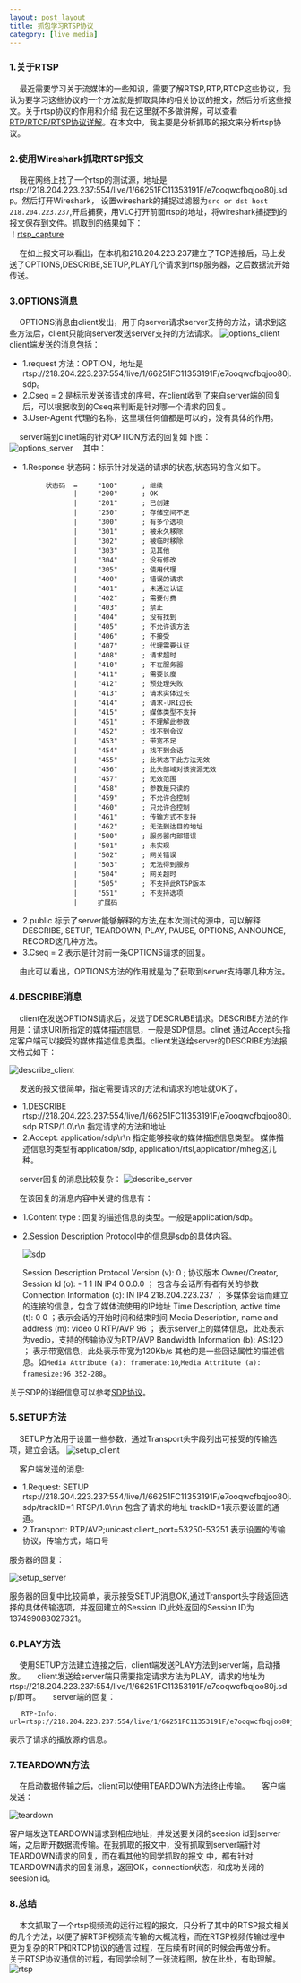 ```yaml
---
layout: post_layout
title: 抓包学习RTSP协议
category: [live media]
---
```


### 1.关于RTSP
&ensp;&ensp; 最近需要学习关于流媒体的一些知识，需要了解RTSP,RTP,RTCP这些协议，我认为要学习这些协议的一个方法就是抓取具体的相关协议的报文，然后分析这些报文。关于rtsp协议的作用和介绍
我在这里就不多做讲解，可以查看[RTP/RTCP/RTSP协议详解](http://taishanmayi.github.io/live%20media/2016/03/24/rtsp.html)。在本文中，我主要是分析抓取的报文来分析rtsp协议。  

### 2.使用Wireshark抓取RTSP报文
&ensp;&ensp; 我在网络上找了一个rtsp的测试源，地址是rtsp://218.204.223.237:554/live/1/66251FC11353191F/e7ooqwcfbqjoo80j.sdp。然后打开Wireshark，
设置wireshark的捕捉过滤器为`src or dst host 218.204.223.237`,开启捕获，用VLC打开前面rtsp的地址，将wireshark捕捉到的报文保存到文件。抓取到的结果如下：  
！[rtsp_capture](https://github.com/taishanmayi/taishanmayi.github.io/raw/master/assets/img/rtsp/rtsp_capture.png)

&ensp;&ensp; 在如上报文可以看出，在本机和218.204.223.237建立了TCP连接后，马上发送了OPTIONS,DESCRIBE,SETUP,PLAY几个请求到rtsp服务器，之后数据流开始传送。

### 3.OPTIONS消息
&ensp;&ensp; OPTIONS消息由client发出，用于向server请求server支持的方法，请求到这些方法后，client只能向server发送server支持的方法请求。
![options_client](https://github.com/taishanmayi/taishanmayi.github.io/blob/master/assets/img/rtsp/rtsp_option.png)
&ensp;&ensp; client端发送的消息包括：

+ 1.request 方法：OPTION，地址是rtsp://218.204.223.237:554/live/1/66251FC11353191F/e7ooqwcfbqjoo80j.sdp。
+ 2.Cseq = 2   是标示发送该请求的序号，在client收到了来自server端的回复后，可以根据收到的Cseq来判断是针对哪一个请求的回复。
+ 3.User-Agent 代理的名称，这里填任何值都是可以的，没有具体的作用。  

&ensp;&ensp; server端到clinet端的针对OPTION方法的回复如下图：  
![options_server](https://github.com/taishanmayi/taishanmayi.github.io/raw/master/assets/img/rtsp/rtsp_OPTIONS_server.png)
&ensp;&ensp;其中：

+ 1.Response 状态码：标示针对发送的请求的状态,状态码的含义如下。  

```
         状态码  =     "100"      ; 继续
                |     "200"      ; OK
                |     "201"      ; 已创建
                |     "250"      ; 存储空间不足
                |     "300"      ; 有多个选项
                |     "301"      ; 被永久移除
                |     "302"      ; 被临时移除
                |     "303"      ; 见其他
                |     "304"      ; 没有修改
                |     "305"      ; 使用代理
                |     "400"      ; 错误的请求
                |     "401"      ; 未通过认证
                |     "402"      ; 需要付费
                |     "403"      ; 禁止
                |     "404"      ; 没有找到
                |     "405"      ; 不允许该方法
                |     "406"      ; 不接受
                |     "407"      ; 代理需要认证
                |     "408"      ; 请求超时
                |     "410"      ; 不在服务器
                |     "411"      ; 需要长度
                |     "412"      ; 预处理失败
                |     "413"      ; 请求实体过长
                |     "414"      ; 请求-URI过长
                |     "415"      ; 媒体类型不支持
                |     "451"      ; 不理解此参数
                |     "452"      ; 找不到会议
                |     "453"      ; 带宽不足
                |     "454"      ; 找不到会话
                |     "455"      ; 此状态下此方法无效
                |     "456"      ; 此头部域对该资源无效
                |     "457"      ; 无效范围
                |     "458"      ; 参数是只读的
                |     "459"      ; 不允许合控制
                |     "460"      ; 只允许合控制
                |     "461"      ; 传输方式不支持
                |     "462"      ; 无法到达目的地址
                |     "500"      ; 服务器内部错误
                |     "501"      ; 未实现
                |     "502"      ; 网关错误
                |     "503"      ; 无法得到服务
                |     "504"      ; 网关超时
                |     "505"      ; 不支持此RTSP版本
                |     "551"      ; 不支持选项
                |     扩展码
```
+ 2.public 标示了server能够解释的方法,在本次测试的源中，可以解释DESCRIBE, SETUP, TEARDOWN, PLAY, PAUSE, OPTIONS, ANNOUNCE, RECORD这几种方法。
+ 3.Cseq = 2 表示是针对前一条OPTIONS请求的回复。

&ensp;&ensp; 由此可以看出，OPTIONS方法的作用就是为了获取到server支持哪几种方法。

### 4.DESCRIBE消息
&ensp;&ensp; client在发送OPTIONS请求后，发送了DESCRUBE请求。DESCRIBE方法的作用是：请求URI所指定的媒体描述信息，一般是SDP信息。clinet
通过Accept头指定客户端可以接受的媒体描述信息类型。client发送给server的DESCRIBE方法报文格式如下：

![describe_client](https://github.com/taishanmayi/taishanmayi.github.io/raw/master/assets/img/rtsp/rtsp_describe_client.png)

&ensp;&ensp; 发送的报文很简单，指定需要请求的方法和请求的地址就OK了。

+ 1.DESCRIBE rtsp://218.204.223.237:554/live/1/66251FC11353191F/e7ooqwcfbqjoo80j.sdp RTSP/1.0\r\n  指定请求的方法和地址
+ 2.Accept: application/sdp\r\n 指定能够接收的媒体描述信息类型。 媒体描述信息的类型有application/sdp, application/rtsl,application/mheg这几种。

&ensp;&ensp; server回复的消息比较复杂：
![describe_server](https://github.com/taishanmayi/taishanmayi.github.io/raw/master/assets/img/rtsp/rtsp_describe_server_2.png)

&ensp;&ensp; 在该回复的消息内容中关键的信息有：

+ 1.Content type : 回复的描述信息的类型。一般是application/sdp。
+ 2.Session Description Protocol中的信息是sdp的具体内容。 

    ![sdp](https://github.com/taishanmayi/taishanmayi.github.io/raw/master/assets/img/rtsp/rtsp_dsp.png)

    Session Description Protocol Version (v): 0  ; 协议版本
    Owner/Creator, Session Id (o): - 1 1 IN IP4 0.0.0.0 ； 包含与会话所有者有关的参数
    Connection Information (c): IN IP4 218.204.223.237 ； 多媒体会话而建立的连接的信息，包含了媒体流使用的IP地址
    Time Description, active time (t): 0 0 ；表示会话的开始时间和结束时间
    Media Description, name and address (m): video 0 RTP/AVP 96 ； 表示server上的媒体信息，此处表示为vedio，支持的传输协议为RTP/AVP
    Bandwidth Information (b): AS:120 ； 表示带宽信息，此处表示带宽为120Kb/s
    其他的是一些回话属性的描述信息。如`Media Attribute (a): framerate:10`,`Media Attribute (a): framesize:96 352-288`。

关于SDP的详细信息可以参考[SDP协议](http://blog.csdn.net/haidonglin/article/details/8727933)。

### 5.SETUP方法
&ensp;&ensp; SETUP方法用于设置一些参数，通过Transport头字段列出可接受的传输选项，建立会话。
![setup_client](https://github.com/taishanmayi/taishanmayi.github.io/raw/master/assets/img/rtsp/rtsp_setup.png)

&ensp;&ensp; 客户端发送的消息:

+ 1.Request: SETUP rtsp://218.204.223.237:554/live/1/66251FC11353191F/e7ooqwcfbqjoo80j.sdp/trackID=1 RTSP/1.0\r\n  包含了请求的地址 trackID=1表示要设置的通道。
+ 2.Transport: RTP/AVP;unicast;client_port=53250-53251  表示设置的传输协议，传输方式，端口号

服务器的回复：

![setup_server](https://github.com/taishanmayi/taishanmayi.github.io/raw/master/assets/img/rtsp/rtsp_setup_server.png)

服务器的回复中比较简单，表示接受SETUP消息OK,通过Transport头字段返回选择的具体传输选项，并返回建立的Session ID,此处返回的Session ID为137499083027321。

### 6.PLAY方法
&ensp;&ensp; 使用SETUP方法建立连接之后，client端发送PLAY方法到server端，启动播放。
&ensp;&ensp; client发送给server端只需要指定请求方法为PLAY，请求的地址为rtsp://218.204.223.237:554/live/1/66251FC11353191F/e7ooqwcfbqjoo80j.sdp/即可。
&ensp;&ensp; server端的回复：
```
   RTP-Info: url=rtsp://218.204.223.237:554/live/1/66251FC11353191F/e7ooqwcfbqjoo80j.sdp/trackID=1;seq=0;rtptime=0\r\n
```
表示了请求的播放源的信息。

### 7.TEARDOWN方法
&ensp;&ensp; 在启动数据传输之后，client可以使用TEARDOWN方法终止传输。
&ensp;&ensp; 客户端发送：

![teardown](https://github.com/taishanmayi/taishanmayi.github.io/raw/master/assets/img/rtsp/rtsp_teardown_client.png)

客户端发送TEARDOWN请求到相应地址，并发送要关闭的seesion id到server端，之后断开数据流传输。在我抓取的报文中，没有抓取到server端针对TEARDOWN请求的回复，而在看其他的同学抓取的报文
中，都有针对TEARDOWN请求的回复消息，返回OK，connection状态，和成功关闭的seesion id。

### 8.总结
&ensp;&ensp; 本文抓取了一个rtsp视频流的运行过程的报文，只分析了其中的RTSP报文相关的几个方法，以便了解RTSP视频流传输的大概流程，而在RTSP视频传输过程中更为复杂的RTP和RTCP协议的通信
过程，在后续有时间的时候会再做分析。
&ensp;&ensp; 关于RTSP协议通信的过程，有同学绘制了一张流程图，放在此处，有助理解。
![rtsp](https://github.com/taishanmayi/taishanmayi.github.io/raw/master/assets/img/rtsp/rtsp.jpg)